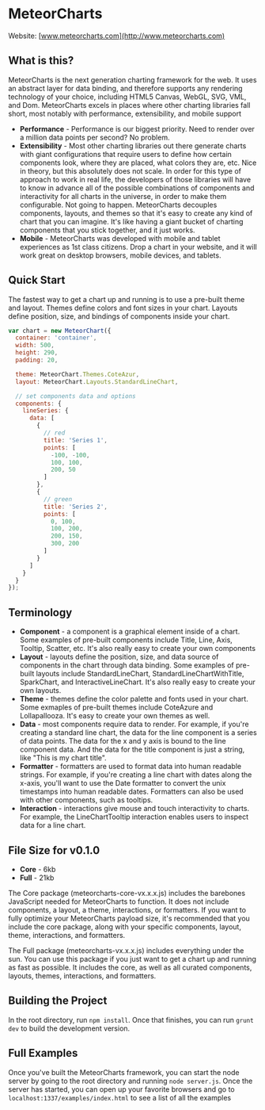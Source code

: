 MeteorCharts
============

Website: [www.meteorcharts.com](http://www.meteorcharts.com)

## What is this?

MeteorCharts is the next generation charting framework for the web.  It uses an abstract layer for data binding, and therefore supports any rendering technology of your choice, including HTML5 Canvas, WebGL, SVG, VML, and Dom.  MeteorCharts excels in places where other charting libraries fall short, most notably with performance, extensibility, and mobile support
 
  * __Performance__ - Performance is our biggest priority.  Need to render over a million data points per second?  No problem.
  * __Extensibility__ - Most other charting libraries out there generate charts with giant configurations that require users to define how certain components look, where they are placed, what colors they are, etc.  Nice in theory, but this absolutely does not scale.  In order for this type of approach to work in real life, the developers of those libraries will have to know in advance all of the possible combinations of components and interactivity for all charts in the universe, in order to make them configurable.  Not going to happen.  MeteorCharts decouples components, layouts, and themes so that it's easy to create any kind of chart that you can imagine.  It's like having a giant bucket of charting components that you stick together, and it just works.
  * __Mobile__ - MeteorCharts was developed with mobile and tablet experiences as 1st class citizens.  Drop a chart in your website, and it will work great on desktop browsers, mobile devices, and tablets.

## Quick Start

The fastest way to get a chart up and running is to use a pre-built theme and layout.  Themes define colors and font sizes in your chart.  Layouts define position, size, and bindings of components inside your chart.

```javascript
var chart = new MeteorChart({
  container: 'container',
  width: 500,
  height: 290,
  padding: 20,

  theme: MeteorChart.Themes.CoteAzur,
  layout: MeteorChart.Layouts.StandardLineChart,

  // set components data and options
  components: {
    lineSeries: {
      data: [
        {
          // red
          title: 'Series 1',
          points: [
            -100, -100,
            100, 100,
            200, 50
          ]
        },
        { 
          // green
          title: 'Series 2',
          points: [
            0, 100,
            100, 200,
            200, 150,
            300, 200
          ]
        }
      ]
    }
  }
});
```

## Terminology
  * __Component__ - a component is a graphical element inside of a chart.  Some examples of pre-built components include Title, Line, Axis, Tooltip, Scatter, etc.  It's also really easy to create your own components
  * __Layout__ - layouts define the position, size, and data source of components in the chart through data binding.  Some examples of pre-built layouts include StandardLineChart, StandardLineChartWithTitle, SparkChart, and InteractiveLineChart.  It's also really easy to create your own layouts.
  * __Theme__ - themes define the color palette and fonts used in your chart.  Some exmaples of pre-built themes include CoteAzure and Lollapallooza.  It's easy to create your own themes as well.
  * __Data__ - most components require data to render.  For example, if you're creating a standard line chart, the data for the line component is a series of data points.  The data for the x and y axis is bound to the line component data.  And the data for the title component is just a string, like "This is my chart title".
  * __Formatter__ - formatters are used to format data into human readable strings.  For example, if you're creating a line chart with dates along the x-axis, you'll want to use the Date formatter to convert the unix timestamps into human readable dates.  Formatters can also be used with other components, such as tooltips.
  * __Interaction__ - interactions give mouse and touch interactivity to charts.  For example, the LineChartTooltip interaction enables users to inspect data for a line chart.

## File Size for v0.1.0

  * __Core__ - 6kb
  * __Full__ - 21kb
  
The Core package (meteorcharts-core-vx.x.x.js) includes the barebones JavaScript needed for MeteorCharts to function.  It does not include components, a layout, a theme, interactions, or formatters.  If you want to fully optimize your MeteorCharts payload size, it's recommended that you include the core package, along with your specific components, layout, theme, interactions, and formatters.

The Full package (meteorcharts-vx.x.x.js) includes everything under the sun.  You can use this package if you just want to get a chart up and running as fast as possible.  It includes the core, as well as all curated components, layouts, themes, interactions, and formatters.

## Building the Project

In the root directory, run `npm install`.  Once that finishes, you can run `grunt dev` to build the development version.

## Full Examples

Once you've built the MeteorCharts framework, you can start the node server by going to the root directory and running `node server.js`.  Once the server has started, you can open up your favorite browsers and go to `localhost:1337/examples/index.html` to see a list of all the examples

